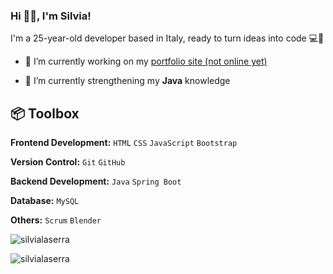 ### Hi 👋🏻, I'm Silvia!
I'm a 25-year-old developer based in Italy, ready to turn ideas into code 💻🚀

- 🔭 I’m currently working on my [portfolio site (not online yet)]()

- 🌱 I’m currently strengthening my **Java** knowledge

<!--- 👯 I’m looking to collaborate on [project](#)-->

<!--- 🤝 I’m looking for help with [project](#)-->

<!--- 👨‍💻 All of my projects are available at [silvialaserra.it](silvialaserra.it)-->

<!--- 📝 I regularly write articles on [asd](asd)-->

<!--- 💬 Ask me about **asd**-->

## 📦 Toolbox
**Frontend Development:** `HTML` `CSS` `JavaScript` `Bootstrap`

**Version Control:** `Git` `GitHub`

**Backend Development:** `Java` `Spring Boot`

**Database:** `MySQL`

**Others:** `Scrum` `Blender`



<!--CODEWARS-->
<p><img align="center" src="https://www.codewars.com/users/silvialaserra/badges/small" alt="silvialaserra" /></p>

<!--LINGUAGGI PIU' USATI-->
<p><img align="center" src="https://github-readme-stats.vercel.app/api/top-langs?username=silvialaserra&show_icons=true&locale=en&layout=compact" alt="silvialaserra" /></p>

<!--
KO-FI BUTTON
<p><a href="https://ko-fi.com/silvialaserra"> <img align="left" src="https://cdn.ko-fi.com/cdn/kofi3.png?v=3" height="50" width="210" alt="ko-fi" /></a></p><br><br>
-->

<!---
silvialaserra/silvialaserra is a ✨ special ✨ repository because its `README.md` (this file) appears on your GitHub profile.
You can click the Preview link to take a look at your changes.
--->
